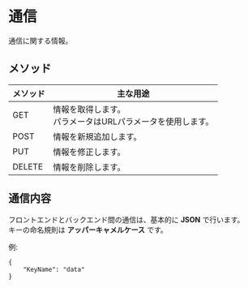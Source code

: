 # 通信

通信に関する情報。

## メソッド

| メソッド  | 主な用途 |
|-----------|----------|
| GET       | 情報を取得します。<br/>パラメータはURLパラメータを使用します。 |
| POST      | 情報を新規追加します。    |
| PUT       | 情報を修正します。        |
| DELETE    | 情報を削除します。        |

## 通信内容

フロントエンドとバックエンド間の通信は、基本的に **JSON** で行います。  
キーの命名規則は **アッパーキャメルケース** です。

例:

    {
        "KeyName": "data"
    }
